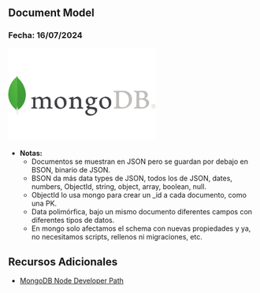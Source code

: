 ## Document Model

### Fecha: 16/07/2024

<img src="images/mongo.png" alt="Gráfico de Introducción" width="300">

- **Notas:**
  - Documentos se muestran en JSON pero se guardan por debajo en BSON, binario de JSON. 
  - BSON da más data types de JSON, todos los de JSON, dates, numbers, ObjectId, string, object, array, boolean, null.
  - ObjectId lo usa mongo para crear un _id a cada documento, como una PK. 
  - Data polimórfica, bajo un mismo documento diferentes campos con diferentes tipos de datos.  
  - En mongo solo afectamos el schema con nuevas propiedades y ya, no necesitamos scripts, rellenos ni migraciones, etc. 

## Recursos Adicionales
- [MongoDB Node Developer Path](https://learn.mongodb.com/learn/learning-path/mongodb-nodejs-developer-path)